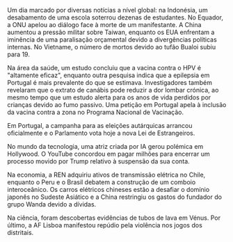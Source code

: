 Um dia marcado por diversas notícias a nível global: na Indonésia, um desabamento de uma escola soterrou dezenas de estudantes. No Equador, a ONU apelou ao diálogo face à morte de um manifestante. A China aumentou a pressão militar sobre Taiwan, enquanto os EUA enfrentam a iminência de uma paralisação orçamental devido a divergências políticas internas. No Vietname, o número de mortos devido ao tufão Bualoi subiu para 19.

Na área da saúde, um estudo concluiu que a vacina contra o HPV é "altamente eficaz", enquanto outra pesquisa indica que a epilepsia em Portugal é mais prevalente do que se estimava. Investigadores também revelaram que o extrato de canábis pode reduzir a dor lombar crónica, ao mesmo tempo que um estudo alerta para os anos de vida perdidos por crianças devido ao fumo passivo. Uma petição em Portugal apela à inclusão da vacina contra a zona no Programa Nacional de Vacinação.

Em Portugal, a campanha para as eleições autárquicas arrancou oficialmente e o Parlamento vota hoje a nova Lei de Estrangeiros.

No mundo da tecnologia, uma atriz criada por IA gerou polémica em Hollywood. O YouTube concordou em pagar milhões para encerrar um processo movido por Trump relativo à suspensão da sua conta.

Na economia, a REN adquiriu ativos de transmissão elétrica no Chile, enquanto o Peru e o Brasil debatem a construção de um comboio interoceânico. Os carros elétricos chineses estão a desafiar o domínio japonês no Sudeste Asiático e a China restringiu os gastos do fundador do grupo Wanda devido a dívidas.

Na ciência, foram descobertas evidências de tubos de lava em Vénus. Por último, a AF Lisboa manifestou repúdio pela violência nos jogos dos distritais.